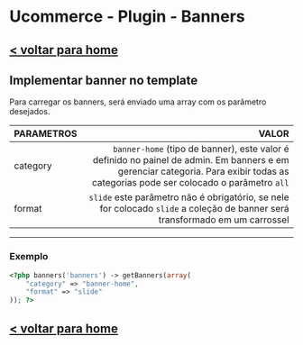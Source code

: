 # Ucommerce - Plugin - Banners

## [< voltar para home](/UcommerceDocs)

## Implementar banner no template

Para carregar os banners, será enviado uma array com os parâmetro desejados.

| PARAMETROS |                                                        VALOR |
| ---------- | -----------------------------------------------------------: |
| category   | `banner-home` (tipo de banner), este valor é definido no painel de admin. Em banners e em gerenciar categoria. Para exibir todas as categorias pode ser colocado o parâmetro `all` |
| format     | `slide` este parâmetro não é obrigatório, se nele for colocado `slide` a coleção de banner será transformado em um carrossel |

------

### Exemplo

```php
<?php banners('banners') -> getBanners(array(
    "category" => "banner-home",
    "format" => "slide"
)); ?>
```



## [< voltar para home](/UcommerceDocs)